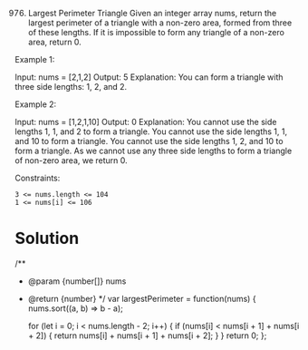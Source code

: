 976. Largest Perimeter Triangle
Given an integer array nums, return the largest perimeter of a triangle with a non-zero area, formed from three of these lengths. If it is impossible to form any triangle of a non-zero area, return 0.

 

Example 1:

Input: nums = [2,1,2]
Output: 5
Explanation: You can form a triangle with three side lengths: 1, 2, and 2.

Example 2:

Input: nums = [1,2,1,10]
Output: 0
Explanation: 
You cannot use the side lengths 1, 1, and 2 to form a triangle.
You cannot use the side lengths 1, 1, and 10 to form a triangle.
You cannot use the side lengths 1, 2, and 10 to form a triangle.
As we cannot use any three side lengths to form a triangle of non-zero area, we return 0.

 

Constraints:

    3 <= nums.length <= 104
    1 <= nums[i] <= 106

# Solution
/**
 * @param {number[]} nums
 * @return {number}
 */
var largestPerimeter = function(nums) {
    nums.sort((a, b) => b - a);

    for (let i = 0; i < nums.length - 2; i++) {
        if (nums[i] < nums[i + 1] + nums[i + 2]) {
            return nums[i] + nums[i + 1] + nums[i + 2];
        }
    }
    return 0;
};
